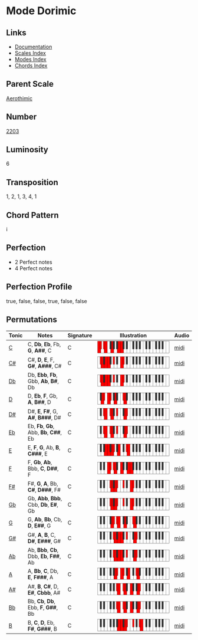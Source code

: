 # Mode Dorimic

## Links

- [Documentation](README.md)
- [Scales Index](Scales.md)
- [Modes Index](Modes.md)
- [Chords Index](Chords.md)

## Parent Scale

[Aerothimic](ScaleAerothimic.md)

## Number

[2203](https://ianring.com/musictheory/scales/2203)

## Luminosity

6

## Transposition

1, 2, 1, 3, 4, 1

## Chord Pattern

i

## Perfection

- 2 Perfect notes
- 4 Perfect notes

## Perfection Profile

true, false, false, true, false, false

## Permutations

| Tonic | Notes | Signature | Illustration | Audio |
|-------|-------|-----------|--------------|-------|
| [C](ModeCNaturalDorimic.md) | C, **Db**, **Eb**, Fb, **G**, **A##**, C | C | ![CNaturalDorimic](ModeCNaturalDorimic.png) | [midi](https://github.com/edipermadi/music/blob/main/docs/ModeCNaturalDorimic.mid?raw=true) |
| [C#](ModeCSharpDorimic.md) | C#, **D**, **E**, F, **G#**, **A###**, C# | C | ![CSharpDorimic](ModeCSharpDorimic.png) | [midi](https://github.com/edipermadi/music/blob/main/docs/ModeCSharpDorimic.mid?raw=true) |
| [Db](ModeDFlatDorimic.md) | Db, **Ebb**, **Fb**, Gbb, **Ab**, **B#**, Db | C | ![DFlatDorimic](ModeDFlatDorimic.png) | [midi](https://github.com/edipermadi/music/blob/main/docs/ModeDFlatDorimic.mid?raw=true) |
| [D](ModeDNaturalDorimic.md) | D, **Eb**, **F**, Gb, **A**, **B##**, D | C | ![DNaturalDorimic](ModeDNaturalDorimic.png) | [midi](https://github.com/edipermadi/music/blob/main/docs/ModeDNaturalDorimic.mid?raw=true) |
| [D#](ModeDSharpDorimic.md) | D#, **E**, **F#**, G, **A#**, **B###**, D# | C | ![DSharpDorimic](ModeDSharpDorimic.png) | [midi](https://github.com/edipermadi/music/blob/main/docs/ModeDSharpDorimic.mid?raw=true) |
| [Eb](ModeEFlatDorimic.md) | Eb, **Fb**, **Gb**, Abb, **Bb**, **C##**, Eb | C | ![EFlatDorimic](ModeEFlatDorimic.png) | [midi](https://github.com/edipermadi/music/blob/main/docs/ModeEFlatDorimic.mid?raw=true) |
| [E](ModeENaturalDorimic.md) | E, **F**, **G**, Ab, **B**, **C###**, E | C | ![ENaturalDorimic](ModeENaturalDorimic.png) | [midi](https://github.com/edipermadi/music/blob/main/docs/ModeENaturalDorimic.mid?raw=true) |
| [F](ModeFNaturalDorimic.md) | F, **Gb**, **Ab**, Bbb, **C**, **D##**, F | C | ![FNaturalDorimic](ModeFNaturalDorimic.png) | [midi](https://github.com/edipermadi/music/blob/main/docs/ModeFNaturalDorimic.mid?raw=true) |
| [F#](ModeFSharpDorimic.md) | F#, **G**, **A**, Bb, **C#**, **D###**, F# | C | ![FSharpDorimic](ModeFSharpDorimic.png) | [midi](https://github.com/edipermadi/music/blob/main/docs/ModeFSharpDorimic.mid?raw=true) |
| [Gb](ModeGFlatDorimic.md) | Gb, **Abb**, **Bbb**, Cbb, **Db**, **E#**, Gb | C | ![GFlatDorimic](ModeGFlatDorimic.png) | [midi](https://github.com/edipermadi/music/blob/main/docs/ModeGFlatDorimic.mid?raw=true) |
| [G](ModeGNaturalDorimic.md) | G, **Ab**, **Bb**, Cb, **D**, **E##**, G | C | ![GNaturalDorimic](ModeGNaturalDorimic.png) | [midi](https://github.com/edipermadi/music/blob/main/docs/ModeGNaturalDorimic.mid?raw=true) |
| [G#](ModeGSharpDorimic.md) | G#, **A**, **B**, C, **D#**, **E###**, G# | C | ![GSharpDorimic](ModeGSharpDorimic.png) | [midi](https://github.com/edipermadi/music/blob/main/docs/ModeGSharpDorimic.mid?raw=true) |
| [Ab](ModeAFlatDorimic.md) | Ab, **Bbb**, **Cb**, Dbb, **Eb**, **F##**, Ab | C | ![AFlatDorimic](ModeAFlatDorimic.png) | [midi](https://github.com/edipermadi/music/blob/main/docs/ModeAFlatDorimic.mid?raw=true) |
| [A](ModeANaturalDorimic.md) | A, **Bb**, **C**, Db, **E**, **F###**, A | C | ![ANaturalDorimic](ModeANaturalDorimic.png) | [midi](https://github.com/edipermadi/music/blob/main/docs/ModeANaturalDorimic.mid?raw=true) |
| [A#](ModeASharpDorimic.md) | A#, **B**, **C#**, D, **E#**, **Cbbb**, A# | C | ![ASharpDorimic](ModeASharpDorimic.png) | [midi](https://github.com/edipermadi/music/blob/main/docs/ModeASharpDorimic.mid?raw=true) |
| [Bb](ModeBFlatDorimic.md) | Bb, **Cb**, **Db**, Ebb, **F**, **G##**, Bb | C | ![BFlatDorimic](ModeBFlatDorimic.png) | [midi](https://github.com/edipermadi/music/blob/main/docs/ModeBFlatDorimic.mid?raw=true) |
| [B](ModeBNaturalDorimic.md) | B, **C**, **D**, Eb, **F#**, **G###**, B | C | ![BNaturalDorimic](ModeBNaturalDorimic.png) | [midi](https://github.com/edipermadi/music/blob/main/docs/ModeBNaturalDorimic.mid?raw=true) |
